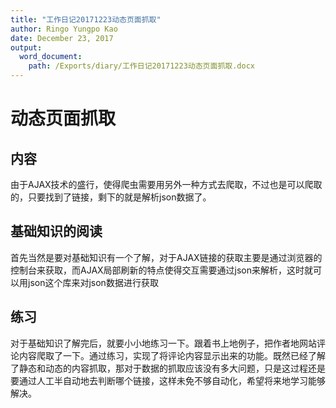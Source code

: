 ```yaml
---
title: "工作日记20171223动态页面抓取"
author: Ringo Yungpo Kao
date: December 23, 2017
output:
  word_document:
    path: /Exports/diary/工作日记20171223动态页面抓取.docx
---
```

# 动态页面抓取

## 内容
由于AJAX技术的盛行，使得爬虫需要用另外一种方式去爬取，不过也是可以爬取的，只要找到了链接，剩下的就是解析json数据了。

## 基础知识的阅读
首先当然是要对基础知识有一个了解，对于AJAX链接的获取主要是通过浏览器的控制台来获取，而AJAX局部刷新的特点使得交互需要通过json来解析，这时就可以用json这个库来对json数据进行获取

## 练习
对于基础知识了解完后，就要小小地练习一下。跟着书上地例子，把作者地网站评论内容爬取了一下。通过练习，实现了将评论内容显示出来的功能。既然已经了解了静态和动态的内容抓取，那对于数据的抓取应该没有多大问题，只是这过程还是要通过人工半自动地去判断哪个链接，这样未免不够自动化，希望将来地学习能够解决。